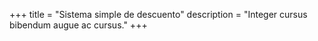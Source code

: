 +++
title = "Sistema simple de descuento"
description = "Integer cursus bibendum augue ac cursus."
+++
